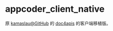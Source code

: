 # appcoder_client_native

原 [kamaslau@GitHub](https://github.com/kamaslau) 的 [doc4apis](https://github.com/kamaslau/doc4apis) 的客户端移植版。
